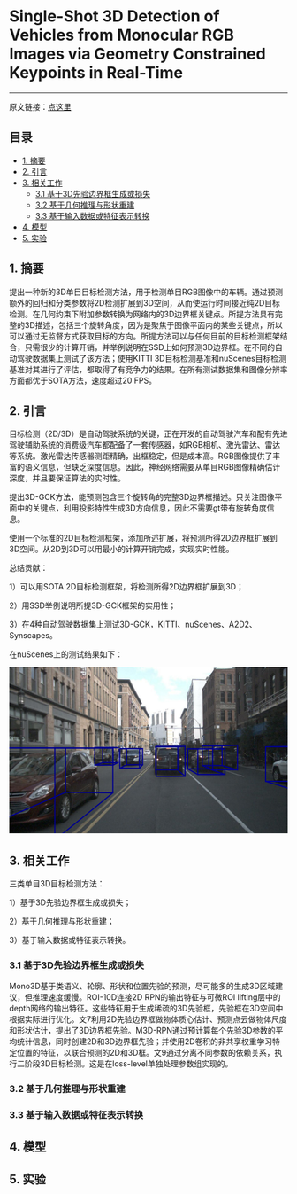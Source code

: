 # Single-Shot 3D Detection of Vehicles from Monocular RGB Images via Geometry Constrained Keypoints in Real-Time

------

原文链接：[点这里](https://arxiv.org/abs/2006.13084v1)

## 目录

- [1. 摘要](#1)
- [2. 引言](#2)
- [3. 相关工作](#3)
  - [3.1 基于3D先验边界框生成或损失](#3.1)
  - [3.2 基于几何推理与形状重建](#3.2)
  - [3.3 基于输入数据或特征表示转换](#3.3)
- [4. 模型](#4)
- [5. 实验](#5)

<a name="1"></a>

## 1. 摘要

提出一种新的3D单目目标检测方法，用于检测单目RGB图像中的车辆。通过预测额外的回归和分类参数将2D检测扩展到3D空间，从而使运行时间接近纯2D目标检测。在几何约束下附加参数转换为网络内的3D边界框关键点。所提方法具有完整的3D描述，包括三个旋转角度，因为是聚焦于图像平面内的某些关键点，所以可以通过无监督方式获取目标的方向。所提方法可以与任何目前的目标检测框架结合，只需很少的计算开销，并举例说明在SSD上如何预测3D边界框。在不同的自动驾驶数据集上测试了该方法；使用KITTI 3D目标检测基准和nuScenes目标检测基准对其进行了评估，都取得了有竞争力的结果。在所有测试数据集和图像分辨率方面都优于SOTA方法，速度超过20 FPS。

<a name="2"></a>

## 2. 引言

目标检测（2D/3D）是自动驾驶系统的关键，正在开发的自动驾驶汽车和配有先进驾驶辅助系统的消费级汽车都配备了一套传感器，如RGB相机、激光雷达、雷达等系统。激光雷达传感器测距精确，出框稳定，但是成本高。RGB图像提供了丰富的语义信息，但缺乏深度信息。因此，神经网络需要从单目RGB图像精确估计深度，并且要保证算法的实时性。

提出3D-GCK方法，能预测包含三个旋转角的完整3D边界框描述。只关注图像平面中的关键点，利用投影特性生成3D方向信息，因此不需要gt带有旋转角度信息。

使用一个标准的2D目标检测框架，添加所述扩展，将预测所得2D边界框扩展到3D空间。从2D到3D可以用最小的计算开销完成，实现实时性能。

总结贡献：

1）可以用SOTA 2D目标检测框架，将检测所得2D边界框扩展到3D；

2）用SSD举例说明所提3D-GCK框架的实用性；

3）在4种自动驾驶数据集上测试3D-GCK，KITTI、nuScenes、A2D2、Synscapes。

在nuScenes上的测试结果如下：

<div align=center><img src="../images/3D-GCK/result_in_nuscenes.png" width="550" height="300"/></div>

<a name="3"></a>

## 3. 相关工作

三类单目3D目标检测方法：

1）基于3D先验边界框生成或损失；

2）基于几何推理与形状重建；

3）基于输入数据或特征表示转换。

<a name="3.1"></a>

### 3.1 基于3D先验边界框生成或损失

Mono3D基于类语义、轮廓、形状和位置先验的预测，尽可能多的生成3D区域建议，但推理速度缓慢。ROI-10D连接2D RPN的输出特征与可微ROI lifting层中的depth网络的输出特征。这些特征用于生成稀疏的3D先验框，先验框在3D空间中根据实际进行优化。文7利用2D先验边界框做物体质心估计、预测点云做物体尺度和形状估计，提出了3D边界框先验。M3D-RPN通过预计算每个先验3D参数的平均统计信息，同时创建2D和3D边界框先验；并使用2D卷积的非共享权重学习特定位置的特征，以联合预测的2D和3D框。文9通过分离不同参数的依赖关系，执行二阶段3D目标检测。这是在loss-level单独处理参数组实现的。



<a name="3.2"></a>

### 3.2 基于几何推理与形状重建



<a name="3.3"></a>

### 3.3 基于输入数据或特征表示转换





<a name="4"></a>

## 4. 模型





<a name="5"></a>

## 5. 实验





